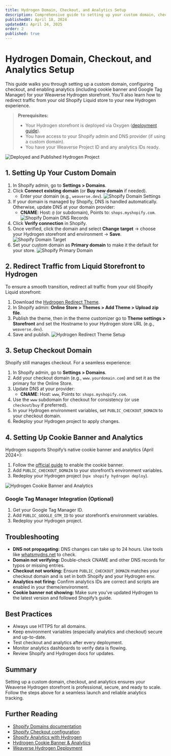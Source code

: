 ```yaml
---
title: Hydrogen Domain, Checkout, and Analytics Setup
description: Comprehensive guide to setting up your custom domain, checkout, and analytics for your Weaverse Hydrogen project on Shopify.
publishedAt: April 18, 2024
updatedAt: April 24, 2025
order: 2
published: true
---
```


# Hydrogen Domain, Checkout, and Analytics Setup

This guide walks you through setting up a custom domain, configuring checkout, and enabling analytics (including cookie banner and Google Tag Manager) for your Weaverse Hydrogen storefront. You’ll also learn how to redirect traffic from your old Shopify Liquid store to your new Hydrogen experience.

> **Prerequisites:**
> - Your Hydrogen storefront is deployed via Oxygen ([deployment guide](/docs/deployment/oxygen)).
> - You have access to your Shopify admin and DNS provider (if using a custom domain).
> - You have your Weaverse Project ID and any analytics IDs ready.

![Deployed and Published Hydrogen Project](https://cdn.shopify.com/s/files/1/0838/0052/3057/files/weaverse_hydrogen_deployed.png?v=1713692590)

## 1. Setting Up Your Custom Domain

1. In Shopify admin, go to **Settings > Domains**.
2. Click **Connect existing domain** (or **Buy new domain** if needed).
   - Enter your domain (e.g., `weaverse.dev`).
   ![Shopify Domain Settings](https://cdn.shopify.com/s/files/1/0838/0052/3057/files/connect_existing_domain.png?v=1713694033)
3. If your domain is managed by Shopify, DNS is handled automatically. Otherwise, update DNS at your domain provider:
   - **CNAME**: Host: `@` (or subdomain), Points to: `shops.myshopify.com`.
   ![Shopify Domain DNS Records](https://cdn.shopify.com/s/files/1/0838/0052/3057/files/dns_settings.png?v=1713694183)
4. Click **Verify connection** in Shopify.
5. Once verified, click the domain and select **Change target** → choose your Hydrogen storefront and environment → **Save**.
   ![Shopify Domain Target](https://cdn.shopify.com/s/files/1/0838/0052/3057/files/set_hydrogen_target.png?v=1713694386)
6. Set your custom domain as **Primary domain** to make it the default for your store.
   ![Shopify Primary Domain](https://cdn.shopify.com/s/files/1/0838/0052/3057/files/domain_type.png?v=1713695844)

## 2. Redirect Traffic from Liquid Storefront to Hydrogen

To ensure a smooth transition, redirect all traffic from your old Shopify Liquid storefront:
1. Download the [Hydrogen Redirect Theme](https://github.com/Shopify/hydrogen-redirect-theme/archive/refs/heads/master.zip).
2. In Shopify admin: **Online Store > Themes > Add Theme > Upload zip file**.
3. Publish the theme, then in the theme customizer go to **Theme settings > Storefront** and set the Hostname to your Hydrogen store URL (e.g., `weaverse.dev`).
4. Save and publish.
   ![Hydrogen Redirect Theme Setup](https://cdn.shopify.com/s/files/1/0838/0052/3057/files/hydrogen_redirect_theme_setup.png?v=1713694951)

## 3. Setup Checkout Domain

Shopify still manages checkout. For a seamless experience:
1. In Shopify admin, go to **Settings > Domains**.
2. Add your checkout domain (e.g., `www.yourdomain.com`) and set it as the primary for the Online Store.
3. Update DNS at your provider:
   - **CNAME**: Host: `www`, Points to: `shops.myshopify.com`.
4. Use the `www` subdomain for checkout for consistency (or use `checkout`/`buy` if preferred).
5. In your Hydrogen environment variables, set `PUBLIC_CHECKOUT_DOMAIN` to your checkout domain.
6. Redeploy your Hydrogen project to apply changes.

## 4. Setting Up Cookie Banner and Analytics

Hydrogen supports Shopify’s native cookie banner and analytics (April 2024+):
1. Follow the [official guide](https://github.com/Shopify/hydrogen/tree/main/examples/gtm#1-enable-customer-privacy--cookie-consent-banner) to enable the cookie banner.
2. Add `PUBLIC_CHECKOUT_DOMAIN` to your storefront’s environment variables.
3. Redeploy your Hydrogen project (`npx shopify hydrogen deploy`).

![Hydrogen Cookie Banner and Analytics](https://cdn.shopify.com/s/files/1/0838/0052/3057/files/hydrogen_cookie_banner_activated.jpg?v=1713697054)

### Google Tag Manager Integration (Optional)

1. Get your Google Tag Manager ID.
2. Add `PUBLIC_GOOGLE_GTM_ID` to your storefront’s environment variables.
3. Redeploy your Hydrogen project.

## Troubleshooting
- **DNS not propagating:** DNS changes can take up to 24 hours. Use tools like [whatsmydns.net](https://www.whatsmydns.net/) to check.
- **Domain not verifying:** Double-check CNAME and other DNS records for typos or missing entries.
- **Checkout not working:** Ensure `PUBLIC_CHECKOUT_DOMAIN` matches your checkout domain and is set in both Shopify and your Hydrogen env.
- **Analytics not firing:** Confirm analytics IDs are correct and scripts are enabled in your theme/environment.
- **Cookie banner not showing:** Make sure you’ve updated Hydrogen to the latest version and followed Shopify’s guide.

## Best Practices
- Always use HTTPS for all domains.
- Keep environment variables (especially analytics and checkout) secure and up-to-date.
- Test checkout and analytics after every deployment.
- Monitor analytics dashboards to verify data is flowing.
- Review Shopify and Hydrogen docs for updates.

## Summary
Setting up a custom domain, checkout, and analytics ensures your Weaverse Hydrogen storefront is professional, secure, and ready to scale. Follow the steps above for a seamless launch and reliable analytics tracking.

## Further Reading
- [Shopify Domains documentation](https://help.shopify.com/en/manual/domains)
- [Shopify Checkout configuration](https://shopify.dev/docs/custom-storefronts/checkout)
- [Shopify Analytics with Hydrogen](https://shopify.dev/docs/storefronts/headless/hydrogen/analytics/tracking?framework=hydrogen&extension=javascript)
- [Hydrogen Cookie Banner & Analytics](https://github.com/Shopify/hydrogen/tree/main/examples/gtm)
- [Weaverse Hydrogen Deployment](/docs/deployment/oxygen)
